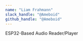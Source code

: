 ```yaml
---
name: "Liam Frahmann"
slack_handle: "@Ameboid"
github_handle: "@Ameboid"
---
```


ESP32-Based Audio Reader/Player

<!-- This is a board of which can read the signals sent through a 3.5mm Audio jack, store them in either 256 Gigs of onboard SD-like storage or a Micro SD-Card of any storage size. It features a color TFT from Adaftuit, specifically the ILI9341 with the Capacitive touch chip FT6206. It offers a built-in battery charger, BQ24259RGER, a TCA6416ARTWR Expander, and for the Audio portion the TLV320AIC3204IRHBR as the main IC and the TPA2012D2RTJR for the Class D amp for external speakers. It is all controlled by the ESP32-C3-MINI-1-N4. 3.3V is supplied by the TPS63001DRCR, and the LCD backlight from TPS62740DSSR. These IC's use the I2C interface, but the TLV320 has the capability for SPI -->

<!-- The price of the board varies based on the amount desired, but it tends to range from 2 to 10 for five units. The components go for around 25 for one set, due mostly to the 256 gigs of onboard storage. The LCD is ordered from Adafruit and is 20. PCBA is more pricy since it must be standard, if using JLCPCB. -->

<!-- I have been designing this for about two years, from the gound up, and have learned a lot throughout the process. I have made many revisions, but what has stayed has been the ESP, Charger, and I had a FUSB PD chip onthe board, but decided to remove it for my sanities sake, since I had to make libraries to interface with each of the IC's described above, and as of 12/22/24, I have not even finished with the Libraries for the devices, and I still have to decipher the LCD and SD Libraries, the firs of which is much eaiser than the other. And here is a call to action: If you feel like you could help me, the code is provided in this fork and in my own repository. Included in the code is its own README contianing liability information and other information about the product. -->
